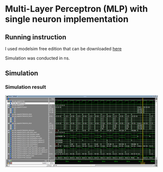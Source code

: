 # Multi-Layer Perceptron (MLP) with single neuron implementation

## Running instruction
I used modelsim free edition that can be downloaded [here](https://www.intel.com/content/www/us/en/software-kit/666221/intel-quartus-ii-web-edition-design-software-version-13-1-for-windows.html)

Simulation was conducted in ns.

## Simulation

### Simulation result

![simulation_result](https://github.com/ihsanalhafiz/MLP_Single_Neuron/blob/master/Images/tb_mlp_single_simulation.png?raw=true)
 
